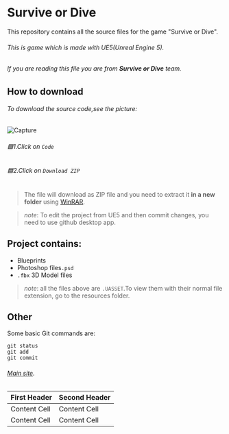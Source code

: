 # Survive or Dive
This repository contains all the source files for the game "Survive or Dive".

###### This is game which is made with UE5(Unreal Engine 5).

###### If you are reading this file you are from ***Survive or Dive*** team.

## How to download

###### To download the source code,see the picture:

![Capture](https://user-images.githubusercontent.com/71063716/113410742-d2850600-93bc-11eb-8e34-48ac05af4e98.JPG)

###### :green_square:1.Click on `Code`
###### :blue_square:2.Click on `Download ZIP`
> The file will download as ZIP file and you need to extract it **in a new folder** using [WinRAR](https://www.win-rar.com/predownload.html?&L=0).

> *note*: To edit the project from UE5 and then commit changes, you need to use github desktop app.

## Project contains:

- Blueprints
- Photoshop files`.psd`
- `.fbx` 3D Model files
> *note*: all the files above are `.UASSET`.To view them with their normal file extension, go to the resources folder.

## Other

Some basic Git commands are:
```
git status
git add
git commit
```
###### [Main site](http://thevirussite.epizy.com/).

First Header  | Second Header
------------- | -------------
Content Cell  | Content Cell
Content Cell  | Content Cell

